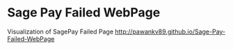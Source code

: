 # Sage Pay Failed WebPage
Visualization of SagePay Failed Page http://pawankv89.github.io/Sage-Pay-Failed-WebPage
